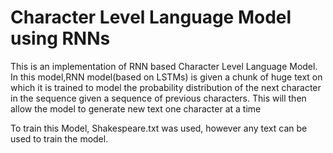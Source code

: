 # Character Level Language Model using RNNs
This is an implementation of RNN based Character Level Language Model. In this model,RNN model(based on LSTMs) is given a chunk of huge text on which it is trained to  model the probability distribution of the next character in the sequence given a sequence of previous characters. This will then allow the model to generate new text one character at a time

To train this Model, Shakespeare.txt was used, however any text can be used to train the model.
